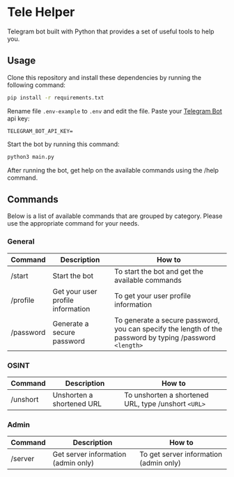 # Tele Helper

Telegram bot built with Python that provides a set of useful tools to help you.

## Usage

Clone this repository and install these dependencies by running the following command:

```sh
pip install -r requirements.txt
```

Rename file `.env-example` to `.env` and edit the file. Paste your [Telegram Bot](https://web.telegram.com) api key:

```
TELEGRAM_BOT_API_KEY=
```

Start the bot by running this command:

```sh
python3 main.py
```

After running the bot, get help on the available commands using the /help command.

## Commands

Below is a list of available commands that are grouped by category. Please use the appropriate command for your needs.

### General

| Command | Description | How to |
| --- | --- | --- |
| /start | Start the bot | To start the bot and get the available commands |
| /profile | Get your user profile information | To get your user profile information |
| /password | Generate a secure password | To generate a secure password, you can specify the length of the password by typing /password `<length>` |

### OSINT

| Command | Description | How to |
| --- | --- | --- |
| /unshort | Unshorten a shortened URL | To unshorten a shortened URL, type /unshort `<URL>` |

### Admin

| Command | Description | How to |
| --- | --- | --- |
| /server | Get server information (admin only) | To get server information (admin only) |

